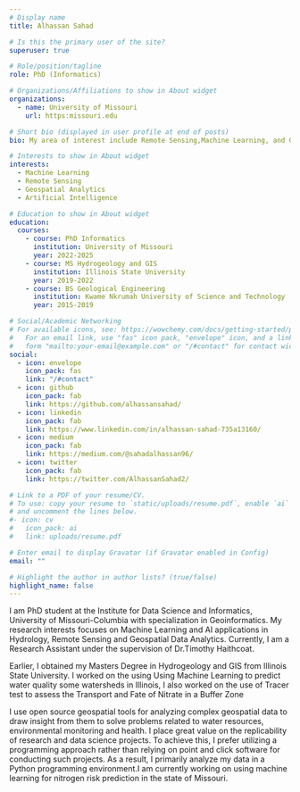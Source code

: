 ```yaml
---
# Display name
title: Alhassan Sahad

# Is this the primary user of the site?
superuser: true

# Role/position/tagline
role: PhD (Informatics)

# Organizations/Affiliations to show in About widget
organizations:
  - name: University of Missouri
    url: https:missouri.edu

# Short bio (displayed in user profile at end of posts)
bio: My area of interest include Remote Sensing,Machine Learning, and Geospatial Analytics

# Interests to show in About widget
interests:
  - Machine Learning
  - Remote Sensing
  - Geospatial Analytics
  - Artificial Intelligence

# Education to show in About widget
education:
  courses:
    - course: PhD Informatics
      institution: University of Missouri
      year: 2022-2025
    - course: MS Hydrogeology and GIS
      institution: Illinois State University
      year: 2019-2022
    - course: BS Geological Engineering
      institution: Kwame Nkrumah University of Science and Technology
      year: 2015-2019

# Social/Academic Networking
# For available icons, see: https://wowchemy.com/docs/getting-started/page-builder/#icons
#   For an email link, use "fas" icon pack, "envelope" icon, and a link in the
#   form "mailto:your-email@example.com" or "/#contact" for contact widget.
social:
  - icon: envelope
    icon_pack: fas
    link: "/#contact"
  - icon: github
    icon_pack: fab
    link: https://github.com/alhassansahad/
  - icon: linkedin
    icon_pack: fab
    link: https://www.linkedin.com/in/alhassan-sahad-735a13160/
  - icon: medium
    icon_pack: fab
    link: https://medium.com/@sahadalhassan96/
  - icon: twitter
    icon_pack: fab
    link: https://twitter.com/AlhassanSahad2/

# Link to a PDF of your resume/CV.
# To use: copy your resume to `static/uploads/resume.pdf`, enable `ai` icons in `params.toml`,
# and uncomment the lines below.
#- icon: cv
#   icon_pack: ai
#   link: uploads/resume.pdf

# Enter email to display Gravatar (if Gravatar enabled in Config)
email: ""

# Highlight the author in author lists? (true/false)
highlight_name: false
---
```


I am PhD student at the Institute for Data Science and Informatics, University of Missouri-Columbia with specialization in Geoinformatics. My research interests focuses on Machine Learning and AI applications in Hydrology, Remote Sensing and Geospatial Data Analytics. Currently, I am a Research Assistant under the supervision of Dr.Timothy Haithcoat.

Earlier, I obtained my Masters Degree in Hydrogeology and GIS from Illinois State University. I worked on the using Using Machine Learning to predict water quality some watersheds in Illinois, I also worked on the use of Tracer test to assess the Transport and Fate of Nitrate in a Buffer Zone

I use open source geospatial tools for analyzing complex geospatial data to draw insight from them to solve problems related to water resources, environmental monitoring and health. I place great value on the replicability of research and data science projects. To achieve this, I prefer utilizing a programming approach rather than relying on point and click software for conducting such projects. As a result, I primarily analyze my data in a Python programming environment.I am currently working on using machine learning for nitrogen risk prediction in the state of Missouri.
